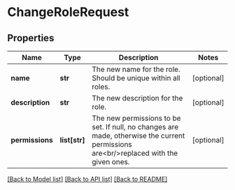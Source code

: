 # ChangeRoleRequest

## Properties
Name | Type | Description | Notes
------------ | ------------- | ------------- | -------------
**name** | **str** | The new name for the role. Should be unique within all roles. | [optional] 
**description** | **str** | The new description for the role. | [optional] 
**permissions** | **list[str]** | The new permissions to be set. If null, no changes are made, otherwise the current permissions are&lt;br/&gt;replaced with the given ones. | [optional] 

[[Back to Model list]](../README.md#documentation-for-models) [[Back to API list]](../README.md#documentation-for-api-endpoints) [[Back to README]](../README.md)


